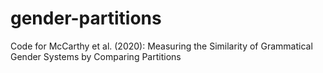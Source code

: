 # gender-partitions
Code for McCarthy et al. (2020): Measuring the Similarity of Grammatical Gender Systems by Comparing Partitions
